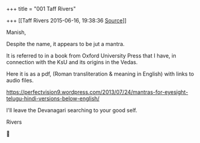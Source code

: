 +++
title = "001 Taff Rivers"

+++
[[Taff Rivers	2015-06-16, 19:38:36 [Source](https://groups.google.com/g/samskrita/c/onagTPipmcg)]]



Manish,

  

  

Despite the name, it appears to be jut a mantra.

  

It is referred to in a book from Oxford University Press that I have, in connection with the KsU and its origins in the Vedas.

  

Here it is as a pdf, (Roman transliteration & meaning in English) with links to audio files.

  

<https://perfectvision9.wordpress.com/2013/07/24/mantras-for-eyesight-telugu-hindi-versions-below-english/>  

  

I'll leave the Devanagari searching to your good self.

  

  

Rivers



